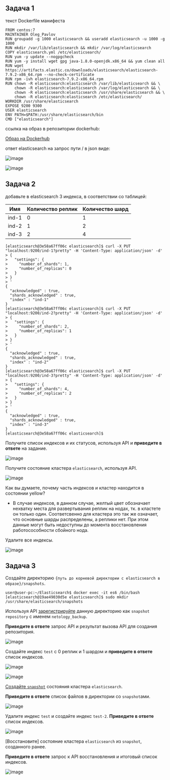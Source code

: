 ## Задача 1

текст Dockerfile манифеста

```
FROM centos:7
MAINTAINER Oleg_Pavlov
RUN groupadd -g 1000 elasticsearch && useradd elasticsearch -u 1000 -g 1000
RUN mkdir /var/lib/elasticsearch && mkdir /var/log/elasticsearch
COPY elasticsearch.yml /etc/elasticsearch/
RUN yum -y update --nogpgcheck
RUN yum -y install wget gpg java-1.8.0-openjdk.x86_64 && yum clean all
RUN wget https://artifacts.elastic.co/downloads/elasticsearch/elasticsearch-7.9.2-x86_64.rpm --no-check-certificate
RUN rpm -ivh elasticsearch-7.9.2-x86_64.rpm
RUN chown -R elasticsearch:elasticsearch /var/lib/elasticsearch && \
    chown -R elasticsearch:elasticsearch /var/log/elasticsearch && \
    chown -R elasticsearch:elasticsearch /usr/share/elasticsearch && \
    chown -R elasticsearch:elasticsearch /etc/elasticsearch/
WORKDIR /usr/share/elasticsearch
EXPOSE 9200 9300
USER elasticsearch
ENV PATH=$PATH:/usr/share/elasticsearch/bin
CMD ["elasticsearch"]
```
ссылка на образ в репозитории dockerhub:

[Образ на Dockerhub](https://hub.docker.com/r/pavlovob/esi)

ответ elasticsearch на запрос пути / в json виде:

![image](https://user-images.githubusercontent.com/22905019/163001487-6f555fac-27e2-4a16-8b52-72ab91a66165.png)

![image](https://user-images.githubusercontent.com/22905019/160901532-2a5fbfbe-cddc-4f67-abcb-182e26964991.png)

## Задача 2

добавьте в elasticsearch 3 индекса, в соответствии со таблицей:

| Имя | Количество реплик | Количество шард |
|-----|-------------------|-----------------|
| ind-1| 0 | 1 |
| ind-2 | 1 | 2 |
| ind-3 | 2 | 4 |

```
[elasticsearch@3e58a67ff06c elasticsearch]$ curl -X PUT "localhost:9200/ind-1?pretty" -H 'Content-Type: application/json' -d'
> {
>   "settings": {
>     "number_of_shards": 1,
>     "number_of_replicas": 0
>   }
> }
> '
{
  "acknowledged" : true,
  "shards_acknowledged" : true,
  "index" : "ind-1"
}
[elasticsearch@3e58a67ff06c elasticsearch]$ curl -X PUT "localhost:9200/ind-2?pretty" -H 'Content-Type: application/json' -d'
> {
>   "settings": {
>     "number_of_shards": 2,
>     "number_of_replicas": 1
>   }
> }
> '
{
  "acknowledged" : true,
  "shards_acknowledged" : true,
  "index" : "ind-2"
}
[elasticsearch@3e58a67ff06c elasticsearch]$ curl -X PUT "localhost:9200/ind-3?pretty" -H 'Content-Type: application/json' -d'
> {
>   "settings": {
>     "number_of_shards": 4,
>     "number_of_replicas": 2
>   }
> }
> '
{
  "acknowledged" : true,
  "shards_acknowledged" : true,
  "index" : "ind-3"
}
[elasticsearch@3e58a67ff06c elasticsearch]$ 
```
Получите список индексов и их статусов, используя API и **приведите в ответе** на задание.

![image](https://user-images.githubusercontent.com/22905019/160665046-e6011220-79c8-4717-b830-31e4a88e2571.png)

Получите состояние кластера `elasticsearch`, используя API.

![image](https://user-images.githubusercontent.com/22905019/160666055-b09f5729-c4a1-44b5-be8b-d474454a8ac3.png)

Как вы думаете, почему часть индексов и кластер находится в состоянии yellow?

- В случае индексов, в данном случае, желтый цвет обозначает нехватку места для развертывания реплик на нодах, тк. в кластете он только один. Соответсвенно для кластера это так же означает, что основные шарды распределены, а реплики нет. При этом данные могут быть недоступны до момента восстановления работосособности сбойного нода.

Удалите все индексы.

![image](https://user-images.githubusercontent.com/22905019/160667661-5c90e86a-cad4-47f2-8f98-4c48fb749f1b.png)

## Задача 3
Создайте директорию `{путь до корневой директории с elasticsearch в образе}/snapshots`.

```
user@user-pc:~/Elasticsearch$ docker exec -it es6 /bin/bash
[elasticsearch@19ae49030d5e elasticsearch]$ sudo mkdir /usr/share/elasticsearch/snapshots
```

Используя API [зарегистрируйте](https://www.elastic.co/guide/en/elasticsearch/reference/current/snapshots-register-repository.html#snapshots-register-repository) 
данную директорию как `snapshot repository` c именем `netology_backup`.

**Приведите в ответе** запрос API и результат вызова API для создания репозитория.

![image](https://user-images.githubusercontent.com/22905019/163004774-1e0f7440-4125-4ce3-af29-56f0802b5778.png)

Создайте индекс `test` с 0 реплик и 1 шардом и **приведите в ответе** список индексов.

![image](https://user-images.githubusercontent.com/22905019/163006180-eba02b00-299e-4966-ac81-461e4a0f13a5.png)

![image](https://user-images.githubusercontent.com/22905019/163006402-216d5c44-41fc-4752-bc18-327c0431a1c5.png)

[Создайте `snapshot`](https://www.elastic.co/guide/en/elasticsearch/reference/current/snapshots-take-snapshot.html) 
состояния кластера `elasticsearch`.

**Приведите в ответе** список файлов в директории со `snapshot`ами.

![image](https://user-images.githubusercontent.com/22905019/163007446-7dbfa824-dce3-4cfd-9571-44b6062c1838.png)

Удалите индекс `test` и создайте индекс `test-2`. **Приведите в ответе** список индексов.

![image](https://user-images.githubusercontent.com/22905019/163008257-2f259b03-04b8-4af7-a9b3-e1017ca03f30.png)

[Восстановите] состояние
кластера `elasticsearch` из `snapshot`, созданного ранее. 

**Приведите в ответе** запрос к API восстановления и итоговый список индексов.

![image](https://user-images.githubusercontent.com/22905019/163009121-53f59358-28da-45bc-97de-7480900e0a85.png)

